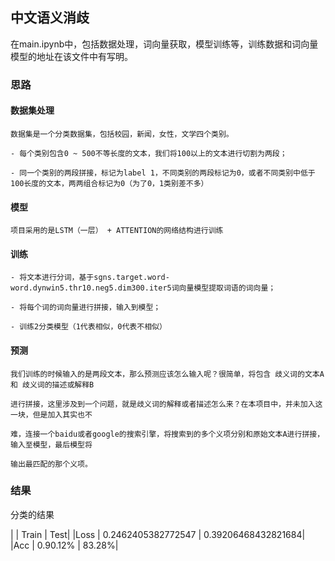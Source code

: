 ## 中文语义消歧

在main.ipynb中，包括数据处理，词向量获取，模型训练等，训练数据和词向量模型的地址在该文件中有写明。

### 思路

#### 数据集处理

    数据集是一个分类数据集，包括校园，新闻，女性，文学四个类别。

    - 每个类别包含0 ~ 500不等长度的文本，我们将100以上的文本进行切割为两段；
    
    - 同一个类别的两段拼接，标记为label 1，不同类别的两段标记为0，或者不同类别中低于100长度的文本，两两组合标记为0（为了0，1类别差不多）

#### 模型

    项目采用的是LSTM（一层） + ATTENTION的网络结构进行训练


#### 训练

    - 将文本进行分词，基于sgns.target.word-word.dynwin5.thr10.neg5.dim300.iter5词向量模型提取词语的词向量；

    - 将每个词的词向量进行拼接，输入到模型；

    - 训练2分类模型（1代表相似，0代表不相似）
    
#### 预测

    我们训练的时候输入的是两段文本，那么预测应该怎么输入呢？很简单，将包含 歧义词的文本A 和 歧义词的描述或解释B
    
    进行拼接，这里涉及到一个问题，就是歧义词的解释或者描述怎么来？在本项目中，并未加入这一块，但是加入其实也不
    
    难，连接一个baidu或者google的搜索引擎，将搜索到的多个义项分别和原始文本A进行拼接，输入至模型，最后模型将
    
    输出最匹配的那个义项。

### 结果
分类的结果

|     | Train              | Test|
|Loss | 0.2462405382772547 | 0.39206468432821684|
|Acc  |  0.90.12% | 83.28%|

